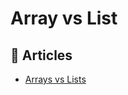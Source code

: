 # Array vs List

## 📝 Articles

- [Arrays vs Lists](https://medium.com/star-gazers/arrays-vs-lists-in-c-c7cafb268f92)
